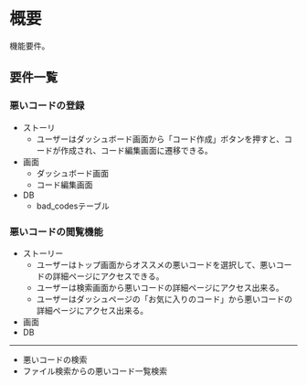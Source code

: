 # 概要

機能要件。

## 要件一覧

### 悪いコードの登録

- ストーリ
  - ユーザーはダッシュボード画面から「コード作成」ボタンを押すと、コードが作成され、コード編集画面に遷移できる。
- 画面
    - ダッシュボード画面
    - コード編集画面
- DB
    - bad_codesテーブル



### 悪いコードの閲覧機能
- ストーリー
    - ユーザーはトップ画面からオススメの悪いコードを選択して、悪いコードの詳細ページにアクセスできる。
    - ユーザーは検索画面から悪いコードの詳細ページにアクセス出来る。
    - ユーザーはダッシュページの「お気に入りのコード」から悪いコードの詳細ページにアクセス出来る。
- 画面
- DB


---

- 悪いコードの検索
- ファイル検索からの悪いコード一覧検索
